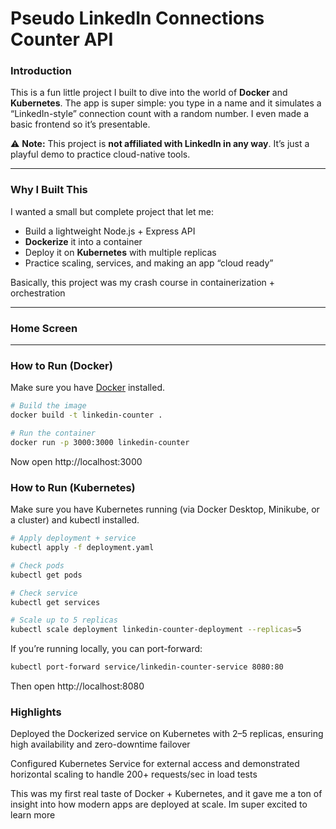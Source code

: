 # Pseudo LinkedIn Connections Counter API  

### Introduction  
This is a fun little project I built to dive into the world of **Docker** and **Kubernetes**. The app is super simple: you type in a name and it simulates a “LinkedIn-style” connection count with a random number. I even made a basic frontend so it’s presentable.  

⚠️ **Note:** This project is **not affiliated with LinkedIn in any way**. It’s just a playful demo to practice cloud-native tools.  

---

### Why I Built This  
I wanted a small but complete project that let me:  
- Build a lightweight Node.js + Express API  
- **Dockerize** it into a container  
- Deploy it on **Kubernetes** with multiple replicas  
- Practice scaling, services, and making an app “cloud ready”  

Basically, this project was my crash course in containerization + orchestration 

---

### Home Screen 
 

---

### How to Run (Docker)  
Make sure you have [Docker](https://www.docker.com/) installed.  

```bash
# Build the image
docker build -t linkedin-counter .

# Run the container
docker run -p 3000:3000 linkedin-counter
```
Now open http://localhost:3000

### How to Run (Kubernetes)

Make sure you have Kubernetes running (via Docker Desktop, Minikube, or a cluster) and kubectl installed.

```bash
# Apply deployment + service
kubectl apply -f deployment.yaml

# Check pods
kubectl get pods

# Check service
kubectl get services

# Scale up to 5 replicas
kubectl scale deployment linkedin-counter-deployment --replicas=5
```

If you’re running locally, you can port-forward:

```bash
kubectl port-forward service/linkedin-counter-service 8080:80
```

Then open http://localhost:8080

### Highlights

Deployed the Dockerized service on Kubernetes with 2–5 replicas, ensuring high availability and zero-downtime failover

Configured Kubernetes Service for external access and demonstrated horizontal scaling to handle 200+ requests/sec in load tests

This was my first real taste of Docker + Kubernetes, and it gave me a ton of insight into how modern apps are deployed at scale. Im super excited to learn more